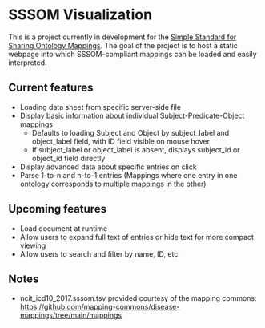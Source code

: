 # SSSOM Visualization
This is a project currently in development for the [Simple Standard for Sharing Ontology Mappings](https://github.com/mapping-commons/sssom).
The goal of the project is to host a static webpage into which SSSOM-compliant mappings can be loaded and easily interpreted.

## Current features
- Loading data sheet from specific server-side file
- Display basic information about individual Subject-Predicate-Object mappings
  - Defaults to loading Subject and Object by subject_label and object_label field, with ID field visible on mouse hover
  - If subject_label or object_label is absent, displays subject_id or object_id field directly
- Display advanced data about specific entries on click
- Parse 1-to-n and n-to-1 entries (Mappings where one entry in one ontology corresponds to multiple mappings in the other)

## Upcoming features
- Load document at runtime
- Allow users to expand full text of entries or hide text for more compact viewing
- Allow users to search and filter by name, ID, etc.

## Notes
- ncit_icd10_2017.sssom.tsv provided courtesy of the mapping commons: https://github.com/mapping-commons/disease-mappings/tree/main/mappings
